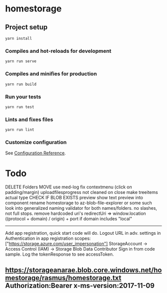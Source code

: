 # homestorage

## Project setup
```
yarn install
```

### Compiles and hot-reloads for development
```
yarn run serve
```

### Compiles and minifies for production
```
yarn run build
```

### Run your tests
```
yarn run test
```

### Lints and fixes files
```
yarn run lint
```

### Customize configuration
See [Configuration Reference](https://cli.vuejs.org/config/).


# Todo
DELETE Folders
MOVE
use med-log
fix contextmenu (click on padding/margin)
uploadfilesprogress not cleaned on close
make treeitems actual type
CHECK IF BLOB EXISTS
preview show text
preview into component
rename homestorage to az-blob-file-explorer or some such
look into generalized naming validator for both names/folders.
	no slashes, not full stops.
remove hardcoded uri's
redirectUri => window.location ((protocol + domain) / origin) + port if domain includes "local"

-----
Add app registration, quick start code will do.
Logout URL in adv. settings in Authentication in app registration
scopes: ["https://storage.azure.com/user_impersonation"]
StorageAccount -> Access Control (IAM) -> Storage Blob Data Contributor
Sign in from code sample.
Log the tokenResponse to see accessToken.

https://storageanarae.blob.core.windows.net/homestorage/rasmus/homestorage.txt
Authorization:Bearer <accessToken goes here>
x-ms-version:2017-11-09
-----
